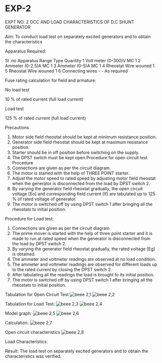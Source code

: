 # EXP-2
EXPT NO: 2 OCC AND LOAD CHARACTERISTICS OF D.C SHUNT GENERATOR

Aim:
To conduct load test on separately excited generators and to obtain the characteristics

Apparatus Required:

Sl .no	Apparatus	Range	Type	Quantity
1	Volt meter	(0-300)V	MC	1
2	Ammeter	(0-2.5)A	MC	1
3	Ammeter	(0-5)A	MC	1
4	Rheostat		Wire wouned	1
5	Rheostat		Wire wouned	1
6	Connecting wires	-	-	As required

Fuse rating calculation for field and armature:

No load test

10 % of rated current (full load current)

Load test

125 % of rated current (full load current)

Precautions

1.   Motor side field rheostat should be kept at minimum resistance position.
2.   Generator side field rheostat should be kept at maximum resistance position.
3.   Starter should be in off position before switching on the supply.
4.   The DPST switch must be kept open.Procedure for open circuit test
Procedure
1.   Connections are given as per the circuit diagram.
2.   The motor is started with the help of THREE POINT starter.
3.   Adjust the motor speed to rated speed by adjusting motor field rheostat when the generator is disconnected from the load by DPST switch 2.
4.   By  varying  the  generator  field  rheostat  gradually,  the  open  circuit  voltage  [Eo]  and corresponding field current (If) are tabulated up to 125 % of rated voltage of generator.
5.   The motor is switched off by using DPST switch 1 after bringing all the rheostats to initial position.

Procedure for Load test:

1.   Connections are given as per the circuit diagram
2.   The prime mover is started with the help of three point starter and it is made to run at rated speed when the generator is disconnected from the load by DPST switch 2.
3.   By varying the generator field rheostat gradually, the rated voltage [Eg] is obtained.
4.   The ammeter and voltmeter readings are observed at no load condition.
5.   The ammeter and voltmeter readings are observed for different loads up to the rated current by closing the DPST switch 2.
6.   After tabulating all the readings the load is brought to its initial position.
7.   The motor is switched off by using DPST switch 1 after bringing all the rheostats to initial position.

Tabulation for Open Circuit Test
![beee 2,1](https://github.com/user-attachments/assets/f88eebf2-fda2-4de7-833f-229702ae40df)
![beee 2,2](https://github.com/user-attachments/assets/51c768c7-da74-45e3-a80f-c58029245494)

Tabulation for Load Test:
![beee 2,3](https://github.com/user-attachments/assets/5719aa2d-5e00-4116-9846-aa09559fbcec)
![beee 2,4](https://github.com/user-attachments/assets/1499733e-d07f-46c6-a1b7-b2b8619c46d0)

Model graph:
![beee 2,5](https://github.com/user-attachments/assets/03531ab4-c582-42d4-b4e8-f0296698ad6d)
![beee 2,6](https://github.com/user-attachments/assets/73117143-eebf-46d2-ad28-aa1bab59a9ea)

Calculation: 
![beee 2,7](https://github.com/user-attachments/assets/7307d474-76a4-477b-b5e2-2de09ed66a43)

Open circuit characteristics
![beee 2,8](https://github.com/user-attachments/assets/ff5ad139-3608-4d55-a4e7-640e3b29190d)

  
Load Characteristics:
 
Result:
The load test on separately excited generators and to obtain the characteristics was verified.
